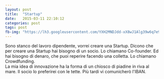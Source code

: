 ```yaml
---
layout: post
title:  "Startup"
date:   2015-03-11 22:10:12
categories: post
tags: post
fb-img: "https://lh3.googleusercontent.com/YXH2MNDJdd-xX8wJ1Alg39w6q7e9JwaAXmfzpOBi_tlZygTURTzAh9C5SMPzS-ETjcnNzXJp3uiOmeaevg1gB_qF-yOh8RhpJp5N7gR3kyuV_HGbA-L2CkKES34Ze0YV2j97MP1zOD4cdYe3nEDzxNAuirXTSmIh9ZYw6Ohvh3JrblgHA74PGINRJAflNl0W6G3YO7PowTfqPuanph78kxysgsVPdGOyx4E5bmaeED7Z_kRKHMfhTLrPXWUDuNGEUv8Ao0k60c_cQe4mlKOaasWwUo0dkuKVScbo7zti_46D3r6AamdLtS3FJXUnKBjl4W9sLNTSDtIfOpYiADMsfmo3OdvghsQDtOVkPu2bJla_Ps0RXjTdVKsd92-j1HNoOG4EmvoDk6RoYVRcRfBjP_3C15lGsTZZfNYnDPGG3tFcNpOQBEsgdq6KscrKOId07rsxm6pEylKT7o25uLLV1MOEk4Re2KvR8bxNM1RPsfVg2NqC6oULz0so_ogp5jRwLxiqJZDtl5DeZJDQdtaAzoZeELrT9oCamf2hOJb8Iy9QCV2tS0UaHuMukAgowUAWiAltqGivOTALObo-XDxi_SSSHE-nYRY=w901-h600-no"
---
```

Sono stanco del lavoro dipendente, vorrei creare una Startup. Dicono che per creare una Startup hai bisogno di un socio. Lo chiamano Co-founder. Ed hai bisogno di denaro, che puoi reperire facendo una colletta. Lo chiamano Crowdfunding.  
La mia idea di innovazione ha la forma di un chiosco di piadine in riva al mare. Il socio lo preferirei con le tette. Più tardi vi comunicherò l'IBAN.
